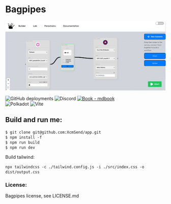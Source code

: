 # Bagpipes 

![](/intro_readme.png)


![GitHub deployments](https://img.shields.io/github/deployments/XcmSend/app-v0.0.1/production?logo=vercel&link=https%3A%2F%2Fapp-v0-0-1.vercel.app)
![Discord](https://img.shields.io/discord/1155878499240914944?logo=discord&link=https%3A%2F%2Fdiscord.gg%2FfJYcgrB2F)
[![Book - mdbook](https://img.shields.io/badge/Book-mdbook-orange?logo=gitbook&logoColor=white&style=flat-square)](https://xcmsend.github.io)    
![Polkadot](https://img.shields.io/badge/polkadot-E6007A?style=for-the-badge&logo=polkadot&logoColor=white)
![Vite ](https://img.shields.io/badge/Vite-B73BFE?style=for-the-badge&logo=vite&logoColor=FFD62E)



## Build and run me:    
```shell
$ git clone git@github.com:XcmSend/app.git  
$ npm install -f
$ npm run build
$ npm run dev
```

Build tailwind:

```
npx tailwindcss -c ./tailwind.config.js -i ./src/index.css -o dist/output.css
```

### License: 
Bagpipes license, see LICENSE.md

